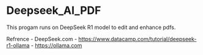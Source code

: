 # Deepseek_AI_PDF

This progam runs on DeepSeek R1 model to edit and enhance pdfs.

Refrence - DeepSeek.com
         - https://www.datacamp.com/tutorial/deepseek-r1-ollama
         - https://ollama.com

